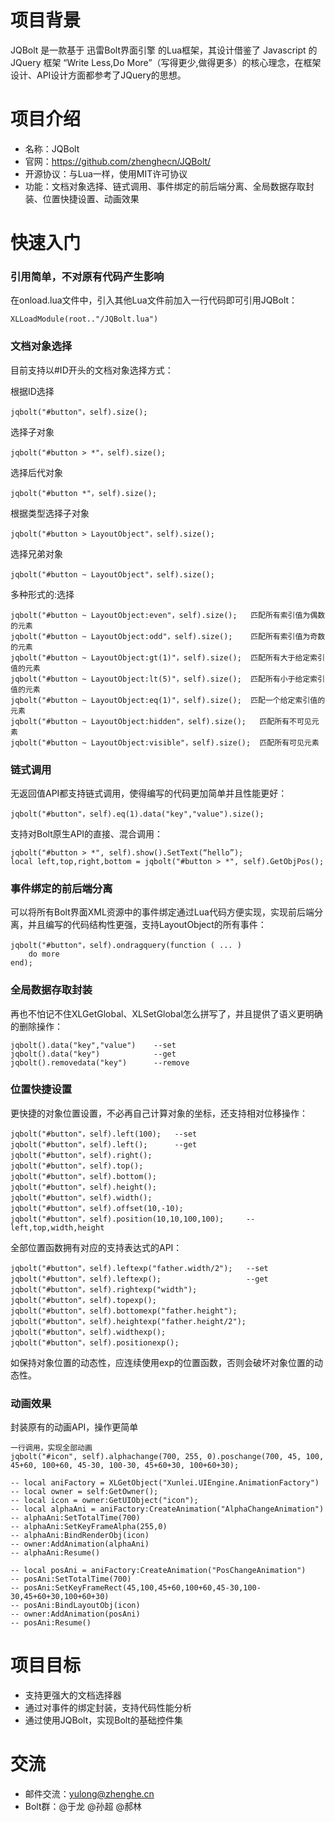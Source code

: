 # 项目背景 #

JQBolt 是一款基于 迅雷Bolt界面引擎 的Lua框架，其设计借鉴了 Javascript 的 JQuery 框架 “Write Less,Do More”（写得更少,做得更多）的核心理念，在框架设计、API设计方面都参考了JQuery的思想。

# 项目介绍 #
- 名称：JQBolt
- 官网：https://github.com/zhenghecn/JQBolt/
- 开源协议：与Lua一样，使用MIT许可协议
- 功能：文档对象选择、链式调用、事件绑定的前后端分离、全局数据存取封装、位置快捷设置、动画效果

# 快速入门 #
### 引用简单，不对原有代码产生影响 ###

在onload.lua文件中，引入其他Lua文件前加入一行代码即可引用JQBolt：
	
	XLLoadModule(root.."/JQBolt.lua")

### 文档对象选择 ###

目前支持以#ID开头的文档对象选择方式：

根据ID选择

    jqbolt("#button"，self).size();
	
选择子对象

    jqbolt("#button > *"，self).size();

选择后代对象

    jqbolt("#button *"，self).size();

根据类型选择子对象

    jqbolt("#button > LayoutObject"，self).size();

选择兄弟对象

    jqbolt("#button ~ LayoutObject"，self).size();

多种形式的:选择

    jqbolt("#button ~ LayoutObject:even"，self).size();   匹配所有索引值为偶数的元素
    jqbolt("#button ~ LayoutObject:odd"，self).size();    匹配所有索引值为奇数的元素
	jqbolt("#button ~ LayoutObject:gt(1)"，self).size();  匹配所有大于给定索引值的元素
	jqbolt("#button ~ LayoutObject:lt(5)"，self).size();  匹配所有小于给定索引值的元素
	jqbolt("#button ~ LayoutObject:eq(1)"，self).size();  匹配一个给定索引值的元素
	jqbolt("#button ~ LayoutObject:hidden"，self).size();   匹配所有不可见元素
	jqbolt("#button ~ LayoutObject:visible"，self).size();  匹配所有可见元素
	

### 链式调用 ###

无返回值API都支持链式调用，使得编写的代码更加简单并且性能更好：

    jqbolt("#button"，self).eq(1).data("key","value").size();

支持对Bolt原生API的直接、混合调用：

	jqbolt("#button > *", self).show().SetText(“hello”);
	local left,top,right,bottom = jqbolt("#button > *", self).GetObjPos();

### 事件绑定的前后端分离 ###

可以将所有Bolt界面XML资源中的事件绑定通过Lua代码方便实现，实现前后端分离，并且编写的代码结构性更强，支持LayoutObject的所有事件：

    jqbolt("#button"，self).ondragquery(function ( ... )
		do more
	end);

### 全局数据存取封装 ###

再也不怕记不住XLGetGlobal、XLSetGlobal怎么拼写了，并且提供了语义更明确的删除操作：

    jqbolt().data("key","value")	--set
	jqbolt().data("key")			--get
	jqbolt().removedata("key")		--remove

### 位置快捷设置 ###

更快捷的对象位置设置，不必再自己计算对象的坐标，还支持相对位移操作：

    jqbolt("#button"，self).left(100);	--set
	jqbolt("#button"，self).left();		--get
	jqbolt("#button"，self).right();
	jqbolt("#button"，self).top();
	jqbolt("#button"，self).bottom();
	jqbolt("#button"，self).height();
	jqbolt("#button"，self).width();
	jqbolt("#button"，self).offset(10,-10);
	jqbolt("#button"，self).position(10,10,100,100);		--left,top,width,height

全部位置函数拥有对应的支持表达式的API：

	jqbolt("#button"，self).leftexp("father.width/2");	--set
	jqbolt("#button"，self).leftexp();					--get
	jqbolt("#button"，self).rightexp("width");
	jqbolt("#button"，self).topexp();
	jqbolt("#button"，self).bottomexp("father.height");
	jqbolt("#button"，self).heightexp("father.height/2");
	jqbolt("#button"，self).widthexp();
	jqbolt("#button"，self).positionexp();

如保持对象位置的动态性，应连续使用exp的位置函数，否则会破坏对象位置的动态性。

### 动画效果 ###

封装原有的动画API，操作更简单

	一行调用，实现全部动画
	jqbolt("#icon", self).alphachange(700, 255, 0).poschange(700, 45, 100, 45+60, 100+60, 45-30, 100-30, 45+60+30, 100+60+30);
	
	-- local aniFactory = XLGetObject("Xunlei.UIEngine.AnimationFactory")
	-- local owner = self:GetOwner();
	-- local icon = owner:GetUIObject("icon");
	-- local alphaAni = aniFactory:CreateAnimation("AlphaChangeAnimation")
	-- alphaAni:SetTotalTime(700)
	-- alphaAni:SetKeyFrameAlpha(255,0)
	-- alphaAni:BindRenderObj(icon) 
	-- owner:AddAnimation(alphaAni)
	-- alphaAni:Resume()

	-- local posAni = aniFactory:CreateAnimation("PosChangeAnimation")
	-- posAni:SetTotalTime(700)
	-- posAni:SetKeyFrameRect(45,100,45+60,100+60,45-30,100-30,45+60+30,100+60+30)
	-- posAni:BindLayoutObj(icon)
	-- owner:AddAnimation(posAni)
	-- posAni:Resume()

# 项目目标 #

- 支持更强大的文档选择器
- 通过对事件的绑定封装，支持代码性能分析
- 通过使用JQBolt，实现Bolt的基础控件集

# 交流 #
 
- 邮件交流：yulong@zhenghe.cn
- Bolt群：@于龙 @孙超 @郝林